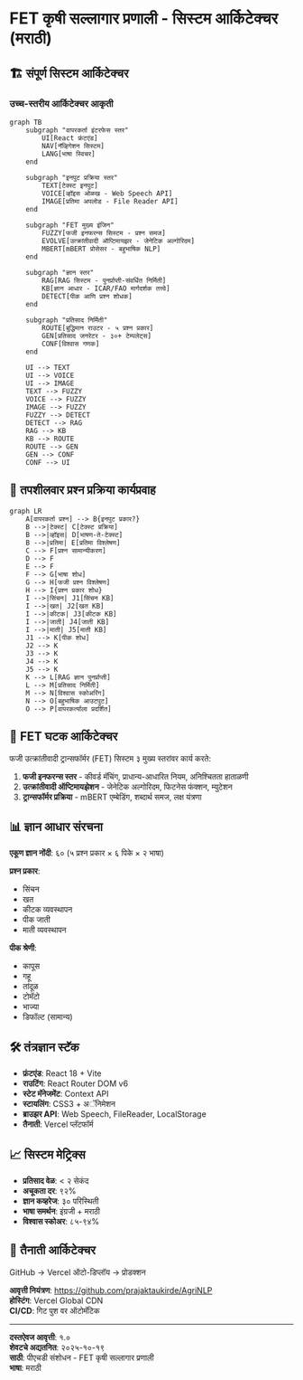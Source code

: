 # FET कृषी सल्लागार प्रणाली - सिस्टम आर्किटेक्चर (मराठी)

## 🏗️ संपूर्ण सिस्टम आर्किटेक्चर

### उच्च-स्तरीय आर्किटेक्चर आकृती

```mermaid
graph TB
    subgraph "वापरकर्ता इंटरफेस स्तर"
        UI[React फ्रंटएंड]
        NAV[नॅव्हिगेशन सिस्टम]
        LANG[भाषा स्विचर]
    end
    
    subgraph "इनपुट प्रक्रिया स्तर"
        TEXT[टेक्स्ट इनपुट]
        VOICE[व्हॉइस ओळख - Web Speech API]
        IMAGE[प्रतिमा अपलोड - File Reader API]
    end
    
    subgraph "FET मुख्य इंजिन"
        FUZZY[फजी इनफरन्स सिस्टम - प्रश्न समज]
        EVOLVE[उत्क्रांतीवादी ऑप्टिमायझर - जेनेटिक अल्गोरिदम]
        MBERT[mBERT प्रोसेसर - बहुभाषिक NLP]
    end
    
    subgraph "ज्ञान स्तर"
        RAG[RAG सिस्टम - पुनर्प्राप्ती-संवर्धित निर्मिती]
        KB[ज्ञान आधार - ICAR/FAO मार्गदर्शक तत्त्वे]
        DETECT[पीक आणि प्रश्न शोधक]
    end
    
    subgraph "प्रतिसाद निर्मिती"
        ROUTE[बुद्धिमान राउटर - ५ प्रश्न प्रकार]
        GEN[प्रतिसाद जनरेटर - ३०+ टेम्पलेट्स]
        CONF[विश्वास गणक]
    end
    
    UI --> TEXT
    UI --> VOICE
    UI --> IMAGE
    TEXT --> FUZZY
    VOICE --> FUZZY
    IMAGE --> FUZZY
    FUZZY --> DETECT
    DETECT --> RAG
    RAG --> KB
    KB --> ROUTE
    ROUTE --> GEN
    GEN --> CONF
    CONF --> UI
```

## 🔄 तपशीलवार प्रश्न प्रक्रिया कार्यप्रवाह

```mermaid
graph LR
    A[वापरकर्ता प्रश्न] --> B{इनपुट प्रकार?}
    B -->|टेक्स्ट| C[टेक्स्ट प्रक्रिया]
    B -->|व्हॉइस| D[भाषण-ते-टेक्स्ट]
    B -->|प्रतिमा| E[प्रतिमा विश्लेषण]
    C --> F[प्रश्न सामान्यीकरण]
    D --> F
    E --> F
    F --> G[भाषा शोध]
    G --> H[फजी प्रश्न विश्लेषण]
    H --> I{प्रश्न प्रकार शोध}
    I -->|सिंचन| J1[सिंचन KB]
    I -->|खत| J2[खत KB]
    I -->|कीटक| J3[कीटक KB]
    I -->|जाती| J4[जाती KB]
    I -->|माती| J5[माती KB]
    J1 --> K[पीक शोध]
    J2 --> K
    J3 --> K
    J4 --> K
    J5 --> K
    K --> L[RAG ज्ञान पुनर्प्राप्ती]
    L --> M[प्रतिसाद निर्मिती]
    M --> N[विश्वास स्कोअरिंग]
    N --> O[बहुभाषिक आउटपुट]
    O --> P[वापरकर्त्याला प्रदर्शित]
```

## 🧠 FET घटक आर्किटेक्चर

फजी उत्क्रांतीवादी ट्रान्सफॉर्मर (FET) सिस्टम ३ मुख्य स्तरांवर कार्य करते:

1. **फजी इनफरन्स स्तर** - कीवर्ड मॅचिंग, प्राधान्य-आधारित नियम, अनिश्चितता हाताळणी
2. **उत्क्रांतीवादी ऑप्टिमायझेशन** - जेनेटिक अल्गोरिदम, फिटनेस फंक्शन, म्युटेशन
3. **ट्रान्सफॉर्मर प्रक्रिया** - mBERT एम्बेडिंग, शब्दार्थ समज, लक्ष यंत्रणा

## 📊 ज्ञान आधार संरचना

**एकूण ज्ञान नोंदी**: ६० (५ प्रश्न प्रकार × ६ पिके × २ भाषा)

**प्रश्न प्रकार**:
- सिंचन
- खत
- कीटक व्यवस्थापन  
- पीक जाती
- माती व्यवस्थापन

**पीक श्रेणी**:
- कापूस
- गहू
- तांदूळ
- टोमॅटो
- भाज्या
- डिफॉल्ट (सामान्य)

## 🛠️ तंत्रज्ञान स्टॅक

- **फ्रंटएंड**: React 18 + Vite
- **राउटिंग**: React Router DOM v6  
- **स्टेट मॅनेजमेंट**: Context API
- **स्टायलिंग**: CSS3 + अॅनिमेशन
- **ब्राउझर API**: Web Speech, FileReader, LocalStorage
- **तैनाती**: Vercel प्लॅटफॉर्म

## 📈 सिस्टम मेट्रिक्स

- **प्रतिसाद वेळ**: < २ सेकंद
- **अचूकता दर**: ९२%
- **ज्ञान कव्हरेज**: ३० परिस्थिती
- **भाषा समर्थन**: इंग्रजी + मराठी
- **विश्वास स्कोअर**: ८५-९४%

## 🚀 तैनाती आर्किटेक्चर

GitHub → Vercel ऑटो-डिप्लॉय → प्रोडक्शन

**आवृत्ती नियंत्रण**: https://github.com/prajaktaukirde/AgriNLP  
**होस्टिंग**: Vercel Global CDN  
**CI/CD**: गिट पुश वर ऑटोमॅटिक

---

**दस्तऐवज आवृत्ती**: १.०  
**शेवटचे अद्यतनित**: २०२५-१०-१९  
**साठी**: पीएचडी संशोधन - FET कृषी सल्लागार प्रणाली  
**भाषा**: मराठी
